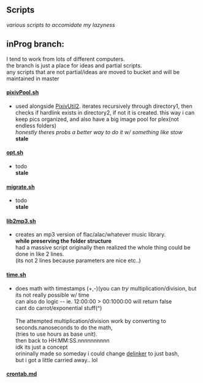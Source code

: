 ## Scripts
_various scripts to accomidate my lazyness_

## inProg branch:
I tend to work from lots of different computers.
<br>the branch is just a place for ideas and partial scripts.
<br>any scripts that are not partial/ideas are moved to bucket and will be maintained in master


#### [pixivPool.sh](https://github.com/Colseph/scripts/blob/master/pixivPool.sh)
   * used alongside [PixivUtil2](https://github.com/Nandaka/PixivUtil2 "PixivUtil2"). iterates recursively through directory1,
     then checks if hardlink exists in directory2, if not it is created.
     this way i can keep pics organized, and also have a big image pool for plex(not endless folders)
     <br>_honestly theres probs a better way to do it w/ something like stow_
     <br>**stale**

#### [opt.sh](https://github.com/Colseph/scripts/blob/master/opt.sh)
   * todo
     <br>**stale**
   
#### [migrate.sh](https://github.com/Colseph/scripts/blob/master/migrate.sh)
   * todo
     <br>**stale**
   
#### [lib2mp3.sh](https://github.com/Colseph/scripts/blob/master/lib2mp3.sh)
   * creates an mp3 version of flac/alac/whatever music library.
     <br>**while preserving the folder structure**
     <br>had a massive script originally then realized the whole thing could be done in like 2 lines.
     <br>(its not 2 lines because parameters are nice etc..)

#### [time.sh](https://github.com/Colseph/scripts/blob/master/time.sh)
   * does math with timestamps (+,-)(you can _try_ multiplication/division, but its not really possible w/ time
     <br>can also do logic -- ie. 12:00:00 > 00:1000:00 will return false
     <br>cant do carrot/exponential stuff(^)
     <br><br>The attempted multiplication/division work by converting to seconds.nanoseconds to do the math,
     <br>(tries to use hours as base unit).
     <br>then back to HH:MM:SS.nnnnnnnnnn
     <br>idk its just a concept
     <br>orininally made so someday i could change [delinker](https://github.com/Colseph/Delinker) to just bash,
     <br>but i got a little carried away.. lol

#### [crontab.md](https://github.com/Colseph/scripts/blob/master/crontab.md)
